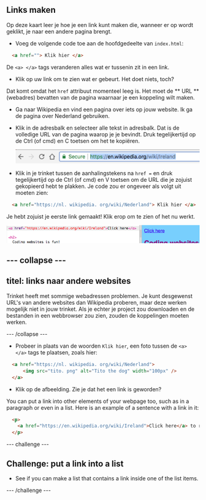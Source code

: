 ## Links maken

Op deze kaart leer je hoe je een link kunt maken die, wanneer er op wordt geklikt, je naar een andere pagina brengt.

- Voeg de volgende code toe aan de hoofdgedeelte van ` index.html `:

```html
  <a href=""> Klik hier </a>
```

De `<a> </a>` tags veranderen alles wat er tussenin zit in een link.

- Klik op uw link om te zien wat er gebeurt. Het doet niets, toch?

Dat komt omdat het ` href ` attribuut momenteel leeg is. Het moet de ** URL ** (webadres) bevatten van de pagina waarnaar je een koppeling wilt maken.

- Ga naar Wikipedia en vind een pagina over iets op jouw website. Ik ga de pagina over Nederland gebruiken.

- Klik in de adresbalk en selecteer alle tekst in adresbalk. Dat is de volledige URL van de pagina waarop je je bevindt. Druk tegelijkertijd op de <kdb>Ctrl</kdb> (of <kdb>cmd</kdb>) en <kdb>C</kdb> toetsen om het te kopiëren.
    
    ![URL in address bar](images/AddressBarURL.png)

- Klik in je trinket tussen de aanhalingstekens na ` href = ` en druk tegelijkertijd op de <kdb>Ctrl</kdb> (of <kdb>cmd</kdb>) en <kdb>V</kdb> toetsen om de URL die je zojuist gekopieerd hebt te plakken. Je code zou er ongeveer als volgt uit moeten zien:

```html
  <a href="https://nl. wikipedia. org/wiki/Nederland"> Klik hier </a>
```

Je hebt zojuist je eerste link gemaakt! Klik erop om te zien of het nu werkt.

![Link tag](images/egLinkTagWithURL.png)

## \--- collapse \---

## titel: links naar andere websites

Trinket heeft met sommige webadressen problemen. Je kunt desgewenst URL's van andere websites dan Wikipedia proberen, maar deze werken mogelijk niet in jouw trinket. Als je echter je project zou downloaden en de bestanden in een webbrowser zou zien, zouden de koppelingen moeten werken.

\--- /collapse \---

- Probeer in plaats van de woorden ` Klik hier `, een foto tussen de `<a> </a>` tags te plaatsen, zoals hier:

```html
  <a href="https://nl. wikipedia. org/wiki/Nederland">
      <img src="tito. png" alt="Tito the dog" width="100px" />
  </a>
```

- Klik op de afbeelding. Zie je dat het een link is geworden?

You can put a link into other elements of your webpage too, such as in a paragraph or even in a list. Here is an example of a sentence with a link in it:

```html
  <p>
    <a href="https://en.wikipedia.org/wiki/Ireland">Click here</a> to read the Wikipedia page!
  </p>
```

\--- challenge \---

## Challenge: put a link into a list

- See if you can make a list that contains a link inside one of the list items.

\--- /challenge \---
